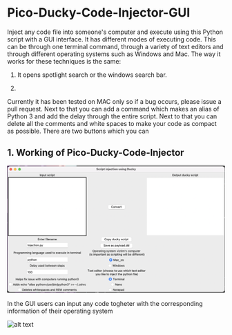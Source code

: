 # Pico-Ducky-Code-Injector-GUI

Inject any code file into someone's computer and execute using this Python script with a GUI interface. It has different modes of executing code. This can be through one terminal command, through a variety of text editors and through different operating systems such as Windows and Mac. The way it works for these techniques is the same: 

1. It opens  spotlight search or the windows search bar.

2.

Currently it has been tested on MAC only so if a bug occurs, please issue a pull request. Next to that you can add a command which makes an alias of Python 3 and add the delay through the entire script. Next to that you can delete all the comments and white spaces to make your code as compact as possible. There are two buttons which you can


## 1. Working of Pico-Ducky-Code-Injector


![GUI at startup](https://github.com/Maxbladt/Pico-Ducky-Code-Injector-GUI/blob/a6274ffff272f5c3e3734522e1112b91f96b7794/images/GUI_empty.png)

In the GUI users can input any code togheter with the corresponding information of their operating system

![alt text]()
